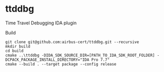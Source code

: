 # ttddbg
Time Travel Debugging IDA plugin

Build

```
git clone git@github.com:airbus-cert/ttddbg.git --recursive
mkdir build
cd build
cmake ..\ttddbg -DIDA_SDK_SOURCE_DIR=[PATH_TO_IDA_SDK_ROOT_FOLDER] -DCPACK_PACKAGE_INSTALL_DIRECTORY="IDA Pro 7.7"
cmake --build . --target package --config release
```
